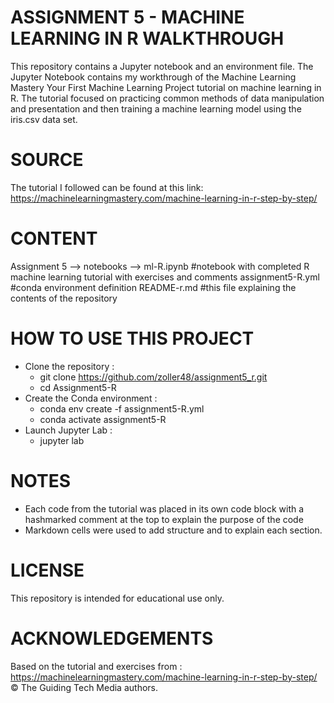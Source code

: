 # ASSIGNMENT 5 - MACHINE LEARNING IN R WALKTHROUGH 
This repository contains a Jupyter notebook and an environment file. The Jupyter Notebook contains my workthrough of the Machine Learning Mastery Your First Machine Learning Project tutorial on machine learning in R. The tutorial focused on practicing common methods of data manipulation and presentation and then training a machine learning model using the iris.csv data set.

# SOURCE
The tutorial I followed can be found at this link: https://machinelearningmastery.com/machine-learning-in-r-step-by-step/

# CONTENT
Assignment 5 --> notebooks --> ml-R.ipynb #notebook with completed R machine learning tutorial with exercises and comments 
assignment5-R.yml #conda environment definition 
README-r.md #this file explaining the contents of the repository

# HOW TO USE THIS PROJECT
* Clone the repository :
    * git clone https://github.com/zoller48/assignment5_r.git
    * cd Assignment5-R
* Create the Conda environment :
    * conda env create -f assignment5-R.yml
    * conda activate assignment5-R
* Launch Jupyter Lab :
    * jupyter lab
 
# NOTES
* Each code from the tutorial was placed in its own code block with a hashmarked comment at the top to explain the purpose of the code
* Markdown cells were used to add structure and to explain each section.

# LICENSE
This repository is intended for educational use only. 

# ACKNOWLEDGEMENTS 
Based on the tutorial and exercises from : https://machinelearningmastery.com/machine-learning-in-r-step-by-step/ © The Guiding Tech Media authors.
